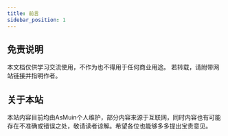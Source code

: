 ```yaml
---
title: 前言
sidebar_position: 1
---
```

## 免责说明

 本文档仅供学习交流使用，不作为也不得用于任何商业用途。
 若转载，请附带网站链接并指明作者。

## 关于本站

 本站内容目前均由AsMuin个人维护，部分内容来源于互联网，同时内容也有可能存在不准确或错误之处，敬请读者谅解。希望各位也能够多多提出宝贵意见。
